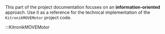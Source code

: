 This part of the project documentation focuses on
an **information-oriented** approach. Use it as a
reference for the technical implementation of the
`KitronikMOVEMotor` project code.

:::KitronikMOVEMotor
